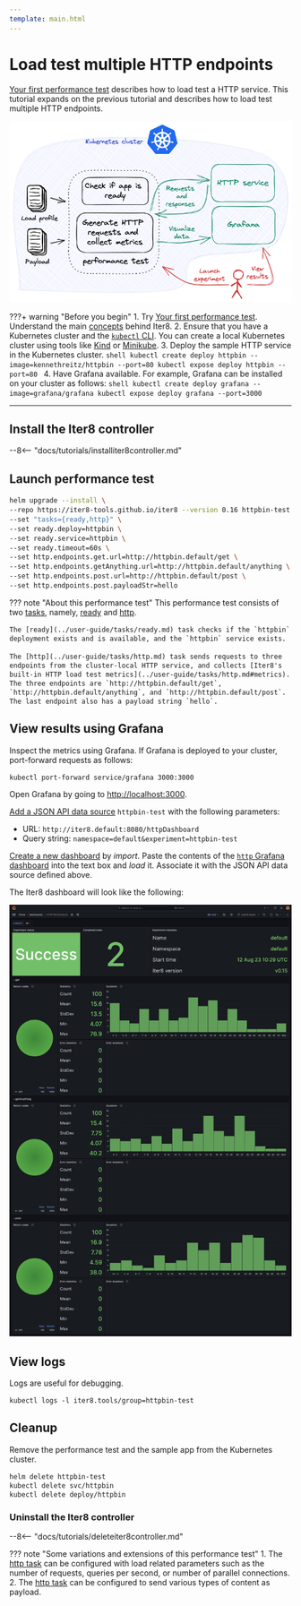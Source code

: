 ```yaml
---
template: main.html
---
```


# Load test multiple HTTP endpoints

[Your first performance test](../getting-started/first-performance.md) describes how to load test a HTTP service. This tutorial expands on the previous tutorial and describes how to load test multiple HTTP endpoints.

![load-test-http](../getting-started/images/kubernetesusage.png)

???+ warning "Before you begin"
    1. Try [Your first performance test](../getting-started/first-performance.md). Understand the main [concepts](../getting-started/concepts.md) behind Iter8.
    2. Ensure that you have a Kubernetes cluster and the [`kubectl` CLI](https://kubernetes.io/docs/reference/kubectl/). You can create a local Kubernetes cluster using tools like [Kind](https://kind.sigs.k8s.io/) or [Minikube](https://minikube.sigs.k8s.io/docs/).
    3. Deploy the sample HTTP service in the Kubernetes cluster.
    ```shell
    kubectl create deploy httpbin --image=kennethreitz/httpbin --port=80
    kubectl expose deploy httpbin --port=80
    ```
    4. Have Grafana available. For example, Grafana can be installed on your cluster as follows:
    ```shell
    kubectl create deploy grafana --image=grafana/grafana
    kubectl expose deploy grafana --port=3000
    ```
    
***

## Install the Iter8 controller

--8<-- "docs/tutorials/installiter8controller.md"

## Launch performance test

```bash
helm upgrade --install \
--repo https://iter8-tools.github.io/iter8 --version 0.16 httpbin-test iter8 \
--set "tasks={ready,http}" \
--set ready.deploy=httpbin \
--set ready.service=httpbin \
--set ready.timeout=60s \
--set http.endpoints.get.url=http://httpbin.default/get \
--set http.endpoints.getAnything.url=http://httpbin.default/anything \
--set http.endpoints.post.url=http://httpbin.default/post \
--set http.endpoints.post.payloadStr=hello
```

??? note "About this performance test"
    This performance test consists of two [tasks](../getting-started/concepts.md#design), namely, [ready](../user-guide/tasks/ready.md) and [http](../user-guide/tasks/http.md).
    
    The [ready](../user-guide/tasks/ready.md) task checks if the `httpbin` deployment exists and is available, and the `httpbin` service exists. 
    
    The [http](../user-guide/tasks/http.md) task sends requests to three endpoints from the cluster-local HTTP service, and collects [Iter8's built-in HTTP load test metrics](../user-guide/tasks/http.md#metrics). The three endpoints are `http://httpbin.default/get`, `http://httpbin.default/anything`, and `http://httpbin.default/post`. The last endpoint also has a payload string `hello`.

## View results using Grafana
Inspect the metrics using Grafana. If Grafana is deployed to your cluster, port-forward requests as follows:

```shell
kubectl port-forward service/grafana 3000:3000
```

Open Grafana by going to [http://localhost:3000](http://localhost:3000).

[Add a JSON API data source](http://localhost:3000/connections/datasources/marcusolsson-json-datasource) `httpbin-test` with the following parameters:

* URL: `http://iter8.default:8080/httpDashboard` 
* Query string: `namespace=default&experiment=httpbin-test`

[Create a new dashboard](http://localhost:3000/dashboards) by *import*. Paste the contents of the [`http` Grafana dashboard](https://raw.githubusercontent.com/iter8-tools/iter8/v0.16.2/grafana/http.json) into the text box and *load* it. Associate it with the JSON API data source defined above.

The Iter8 dashboard will look like the following:

![`http` Iter8 dashboard with multiple endpoints](../user-guide/tasks/images/httpmultipledashboard.png)

## View logs
Logs are useful for debugging.

```shell
kubectl logs -l iter8.tools/group=httpbin-test
```

## Cleanup
Remove the performance test and the sample app from the Kubernetes cluster.

```shell
helm delete httpbin-test
kubectl delete svc/httpbin
kubectl delete deploy/httpbin
```

### Uninstall the Iter8 controller

--8<-- "docs/tutorials/deleteiter8controller.md"

??? note "Some variations and extensions of this performance test"
    1. The [http task](../user-guide/tasks/http.md) can be configured with load related parameters such as the number of requests, queries per second, or number of parallel connections.
    2. The [http task](../user-guide/tasks/http.md) can be configured to send various types of content as payload.